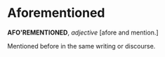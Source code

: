 # Aforementioned

**AFO'REMENTIONED**, _adjective_ \[afore and mention.\]

Mentioned before in the same writing or discourse.